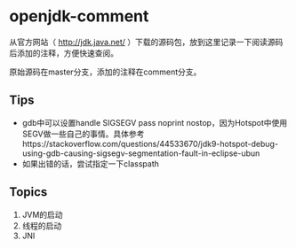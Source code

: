 # openjdk-comment

从官方网站（ http://jdk.java.net/ ）下载的源码包，放到这里记录一下阅读源码后添加的注释，方便快速查阅。

原始源码在master分支，添加的注释在comment分支。

## Tips

- gdb中可以设置handle SIGSEGV pass noprint nostop，因为Hotspot中使用SEGV做一些自己的事情。具体参考https://stackoverflow.com/questions/44533670/jdk9-hotspot-debug-using-gdb-causing-sigsegv-segmentation-fault-in-eclipse-ubun
- 如果出错的话，尝试指定一下classpath

## Topics

1. JVM的启动
2. 线程的启动
3. JNI
